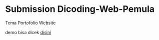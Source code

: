 # Submission Dicoding-Web-Pemula

Tema Portofolio Website

demo bisa dicek <a href="https://medival.github.io/Dicoding-Web-Pemula/" target="blank"> disini </a>

